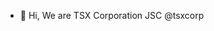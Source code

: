 - 👋 Hi, We are TSX Corporation JSC @tsxcorp

<!---
tsxcorp/tsxcorp is a ✨ special ✨ repository because its `README.md` (this file) appears on your GitHub profile.
You can click the Preview link to take a look at your changes.
--->
